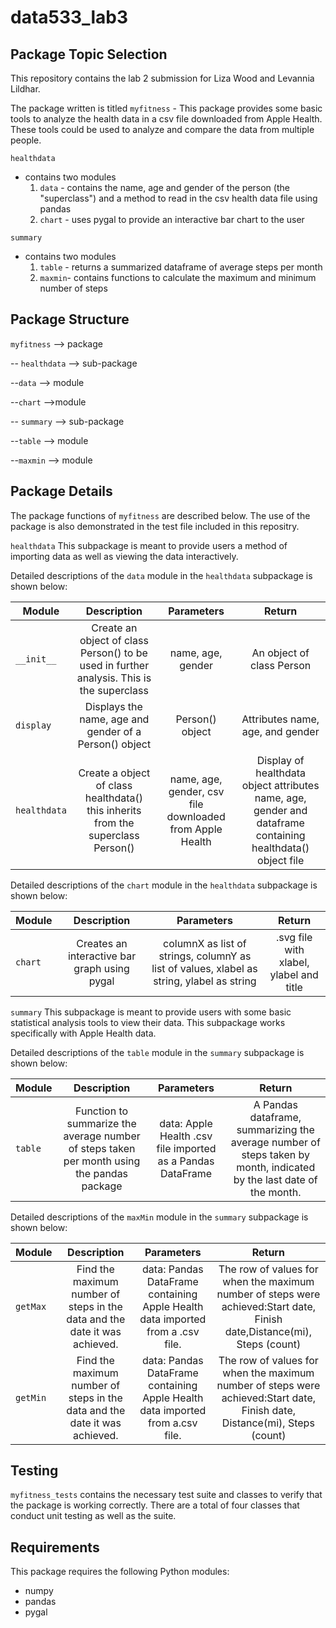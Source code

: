 # data533_lab3

## Package Topic Selection

This repository contains the lab 2 submission for Liza Wood and Levannia Lildhar. 

The package written is titled `myfitness`
    - This package provides some basic tools to analyze the health data in a csv file downloaded from Apple Health. These tools could be used to analyze and compare the data from multiple people.
    
`healthdata` 
- contains two modules
    1. `data` - contains the name, age and gender of the person (the "superclass") and a method to read in the csv health data file using pandas
    2. `chart` - uses pygal to provide an interactive bar chart to the user

`summary`
- contains two modules 
    1. `table` - returns a summarized dataframe of average steps per month
    2. `maxmin`- contains functions to calculate the maximum and minimum number of steps
    
## Package Structure

`myfitness` --> package
  
  -- `healthdata` --> sub-package
  
   --`data` --> module
    
   --`chart` -->module
  
  -- `summary` --> sub-package
    
   --`table` --> module
    
   --`maxmin` --> module

## Package Details

The package functions of `myfitness` are described below. The use of the package is also demonstrated in the test file included in this repositry.

`healthdata`
This subpackage is meant to provide users a method of importing data as well as viewing the data interactively. 

Detailed descriptions of the `data` module in the `healthdata` subpackage is shown below:  

| Module        | Description                                                            | Parameters        | Return                  |
| -------------  |:------------------------------------------------------------------:   | :----------------:|:-----------------------:|
| `__init__`     | Create an object of class Person() to be used in further analysis. This is the superclass | name, age, gender |An object of class Person|
| `display`      | Displays the name, age and gender of a Person() object                | Person() object   | Attributes name, age, and gender| 
| `healthdata`   | Create a object of class healthdata() this inherits from the superclass Person()| name, age, gender, csv file downloaded from Apple Health | Display of healthdata object attributes name, age, gender and dataframe containing healthdata() object file|

Detailed descriptions of the  `chart` module in the `healthdata` subpackage is shown below:  

| Module        | Description                                                            | Parameters        | Return                  |
| -------------  |:------------------------------------------------------------------:   | :----------------:|:-----------------------:|
| `chart`     | Creates an interactive bar graph using pygal | columnX as list of strings, columnY as list of values, xlabel as string, ylabel as string |.svg file with xlabel, ylabel and title|

`summary`
This subpackage is meant to provide users with some basic statistical analysis tools to view their data. This subpackage works specifically with Apple Health data.

Detailed descriptions  of the `table` module in the `summary` subpackage is shown below:  

| Module        | Description                                                            | Parameters        | Return                  |
| -------------  |:------------------------------------------------------------------:   | :----------------:|:-----------------------:|
| `table`     | Function to summarize the average number of steps taken per month using the pandas package | data: Apple Health .csv file imported as a Pandas DataFrame | A Pandas dataframe, summarizing the average number of steps taken by month, indicated by the last date of the month.|

Detailed descriptions  of the `maxMin` module in the `summary` subpackage is shown below:  

| Module        | Description                                                            | Parameters        | Return                  |
| -------------  |:------------------------------------------------------------------:   | :----------------:|:-----------------------:|
| `getMax`     | Find the maximum number of steps in the data and the date it was achieved. | data: Pandas DataFrame containing Apple Health data imported from a .csv file.|The row of values for when the maximum number of steps were achieved:Start date, Finish date,Distance(mi), Steps (count)|
| `getMin`      |Find the maximum number of steps in the data and the date it was achieved.|data: Pandas DataFrame containing Apple Health data imported from a.csv file. |The row of values for when the maximum number of steps were achieved:Start date, Finish date, Distance(mi), Steps (count)| 

## Testing

`myfitness_tests` contains the necessary test suite and classes to verify that the package is working correctly. There are a total of four classes that conduct unit testing as well as the suite. 

## Requirements 

This package requires the following Python modules:

- numpy
- pandas 
- pygal 
